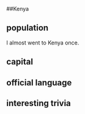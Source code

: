 ##Kenya
## population
I almost went to Kenya once.

## capital

 
## official language


## interesting trivia



